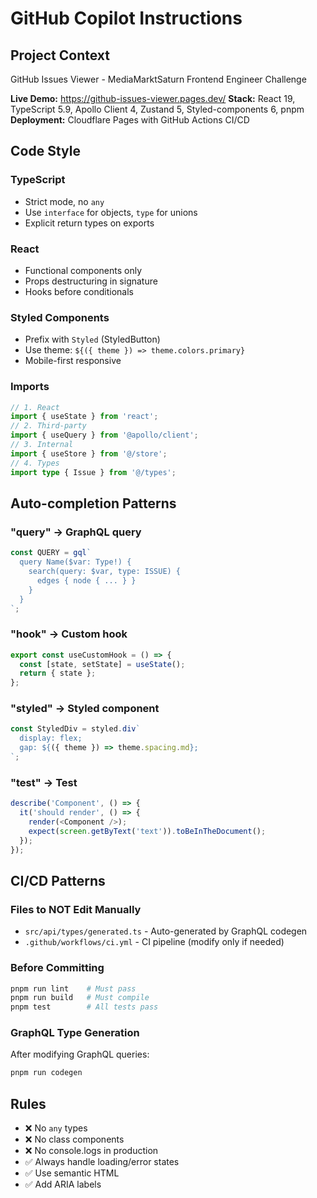 # GitHub Copilot Instructions

## Project Context
GitHub Issues Viewer - MediaMarktSaturn Frontend Engineer Challenge

**Live Demo:** https://github-issues-viewer.pages.dev/
**Stack:** React 19, TypeScript 5.9, Apollo Client 4, Zustand 5, Styled-components 6, pnpm
**Deployment:** Cloudflare Pages with GitHub Actions CI/CD

## Code Style

### TypeScript
- Strict mode, no `any`
- Use `interface` for objects, `type` for unions
- Explicit return types on exports

### React
- Functional components only
- Props destructuring in signature
- Hooks before conditionals

### Styled Components
- Prefix with `Styled` (StyledButton)
- Use theme: `${({ theme }) => theme.colors.primary}`
- Mobile-first responsive

### Imports
```typescript
// 1. React
import { useState } from 'react';
// 2. Third-party
import { useQuery } from '@apollo/client';
// 3. Internal
import { useStore } from '@/store';
// 4. Types
import type { Issue } from '@/types';
```

## Auto-completion Patterns

### "query" → GraphQL query
```typescript
const QUERY = gql`
  query Name($var: Type!) {
    search(query: $var, type: ISSUE) {
      edges { node { ... } }
    }
  }
`;
```

### "hook" → Custom hook
```typescript
export const useCustomHook = () => {
  const [state, setState] = useState();
  return { state };
};
```

### "styled" → Styled component
```typescript
const StyledDiv = styled.div`
  display: flex;
  gap: ${({ theme }) => theme.spacing.md};
`;
```

### "test" → Test
```typescript
describe('Component', () => {
  it('should render', () => {
    render(<Component />);
    expect(screen.getByText('text')).toBeInTheDocument();
  });
});
```

## CI/CD Patterns

### Files to NOT Edit Manually
- `src/api/types/generated.ts` - Auto-generated by GraphQL codegen
- `.github/workflows/ci.yml` - CI pipeline (modify only if needed)

### Before Committing
```bash
pnpm run lint    # Must pass
pnpm run build   # Must compile
pnpm test        # All tests pass
```

### GraphQL Type Generation
After modifying GraphQL queries:
```bash
pnpm run codegen
```

## Rules
- ❌ No `any` types
- ❌ No class components
- ❌ No console.logs in production
- ✅ Always handle loading/error states
- ✅ Use semantic HTML
- ✅ Add ARIA labels